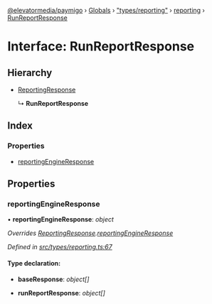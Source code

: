 [@elevatormedia/paymigo](../README.md) › [Globals](../globals.md) › ["types/reporting"](../modules/_types_reporting_.md) › [reporting](../modules/_types_reporting_.reporting.md) › [RunReportResponse](_types_reporting_.reporting.runreportresponse.md)

# Interface: RunReportResponse

## Hierarchy

-   [ReportingResponse](_types_reporting_.reporting.reportingresponse.md)

    ↳ **RunReportResponse**

## Index

### Properties

-   [reportingEngineResponse](_types_reporting_.reporting.runreportresponse.md#reportingengineresponse)

## Properties

### reportingEngineResponse

• **reportingEngineResponse**: _object_

_Overrides [ReportingResponse](_types_reporting_.reporting.reportingresponse.md).[reportingEngineResponse](_types_reporting_.reporting.reportingresponse.md#reportingengineresponse)_

_Defined in [src/types/reporting.ts:67](https://github.com/ELEVATORmedia/paymigo/blob/6591146/src/types/reporting.ts#L67)_

#### Type declaration:

-   **baseResponse**: _object[]_

-   **runReportResponse**: _object[]_
